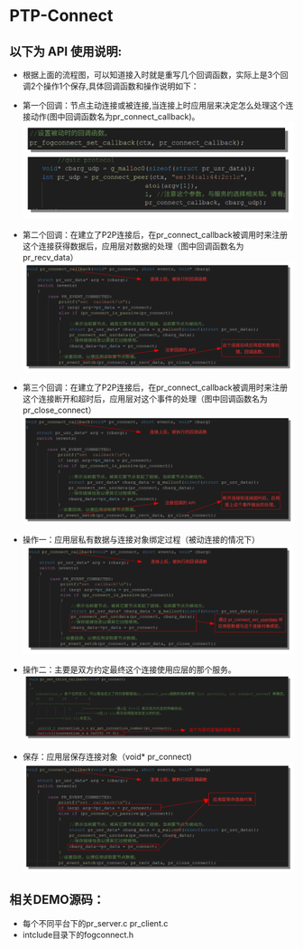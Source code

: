 # PTP-Connect

## 以下为 API 使用说明:
- 根据上面的流程图，可以知道接入时就是重写几个回调函数，实际上是3个回调2个操作1个保存,具体回调函数和操作说明如下：

- 第一个回调：节点主动连接或被连接,当连接上时应用层来决定怎么处理这个连接动作(图中回调函数名为pr_connect_callback)。
![pr_connect_callback.png](images/pr_connect_callback.png)

- 第二个回调：在建立了P2P连接后，在pr_connect_callback被调用时来注册这个连接获得数据后，应用层对数据的处理（图中回调函数名为pr_recv_data）
![pr_recv_data.png](images/pr_recv_data.png)

- 第三个回调：在建立了P2P连接后，在pr_connect_callback被调用时来注册这个连接断开和超时后，应用层对这个事件的处理（图中回调函数名为pr_close_connect）
![pr_close_connect.png](images/pr_close_connect.png)

- 操作一：应用层私有数据与连接对象绑定过程（被动连接的情况下）
![bing.png](images/bing.png)

- 操作二：主要是双方约定最终这个连接使用应层的那个服务。
![convention.png](images/convention.png)

- 保存：应用层保存连接对象（void* pr_connect)
![save.png](images/save.png)



## 相关DEMO源码：
- 每个不同平台下的pr_server.c pr_client.c
- intclude目录下的fogconnect.h